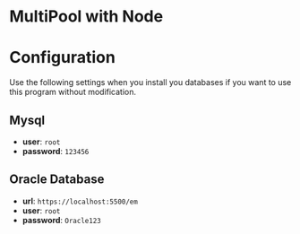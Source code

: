 # MultiPool with Node


# Configuration

Use the following settings when you install you databases if you want to use this program without modification.

## Mysql
* **user**: `root`
* **password**: `123456`

## Oracle Database
* **url**: `https://localhost:5500/em`
* **user**: `root`
* **password**: `Oracle123`
